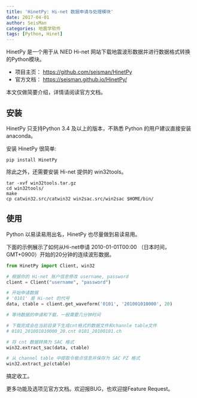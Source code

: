 ```yaml
---
title: 'HinetPy: Hi-net 数据申请与处理模块'
date: 2017-04-01
author: SeisMan
categories: 地震学软件
tags: [Python, Hinet]
---
```


HinetPy 是一个用于从 NIED Hi-net 网站下载地震波形数据并进行数据格式转换的Python模块。

- 项目主页： https://github.com/seisman/HinetPy
- 官方文档： https://seisman.github.io/HinetPy/

本文仅做简要介绍，详情请阅读官方文档。

## 安装

HinetPy 只支持Python 3.4 及以上的版本，不熟悉 Python 的用户建议直接安装 anaconda。

安装 HinetPy 很简单:

    pip install HinetPy

除此之外，还需要安装 Hi-net 提供的 win32tools。

    tar -xvf win32tools.tar.gz
    cd win32tools/
    make
    cp catwin32.src/catwin32 win2sac.src/win2sac $HOME/bin/

## 使用

Python 以易读易用出名，HinetPy 也尽量做到易读易用。

下面的示例展示了如何从Hi-net申请 2010-01-01T00:00 （日本时间，GMT+0900）开始的20分钟的连续波形数据。

```python
from HinetPy import Client, win32

# 根据你的 Hi-net 账户信息修改 username, password
client = Client("username", "password")

# 开始申请数据
# '0101' 是 Hi-net 的代号
data, ctable = client.get_waveform('0101', '201001010000', 20)

# 等待数据的申请和下载，一般需要几分钟时间

# 下载完成会在当前目录下生成cnt格式的数据文件和channle table文件
# 0101_201001010000_20.cnt 0101_20100101.ch

# 将 cnt 数据转换为 SAC 格式
win32.extract_sac(data, ctable)

# 从 channel table 中提取令极点信息并保存为 SAC PZ 格式
win32.extract_pz(ctable)
```

搞定收工。

更多功能及选项见官方文档。欢迎报BUG，也欢迎提Feature Request。
